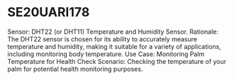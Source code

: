 # SE20UARI178


Sensor: DHT22 (or DHT11) Temperature and Humidity Sensor.
Rationale: The DHT22 sensor is chosen for its ability to accurately measure temperature and humidity, 
making it suitable for a variety of applications, including monitoring body temperature.
Use Case: Monitoring Palm Temperature for Health Check
Scenario: Checking the temperature of your palm for potential health monitoring purposes.
